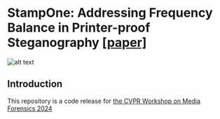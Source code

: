 # <fotn color="red">StampOne: Addressing Frequency Balance in Printer-proof Steganography</font> [[paper]](dd)

![alt text](https://github.com/farhadsh1992/StampOne.git/Images/encoded_samples)

## Introduction
This repository is a code release for [the CVPR Workshop on Media Forensics 2024](https://sites.google.com/view/wmf2024/)
